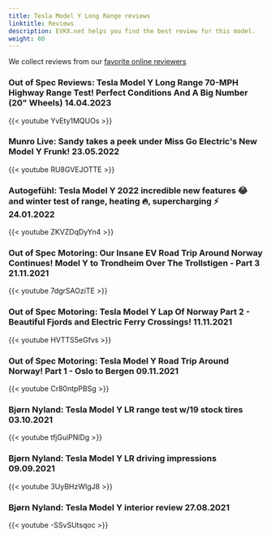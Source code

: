 ```yaml
---
title: Tesla Model Y Long Range reviews
linktitle: Reviews
description: EVKX.net helps you find the best review for this model. 
weight: 80
---
```

We collect reviews from our [favorite online reviewers](/guides/evreviewers/)

### Out of Spec Reviews: Tesla Model Y Long Range 70-MPH Highway Range Test! Perfect Conditions And A Big Number (20" Wheels) 14.04.2023

{{< youtube YvEty1MQUOs >}}

### Munro Live: Sandy takes a peek under Miss Go Electric's New Model Y Frunk! 23.05.2022

{{< youtube RU8GVEJOTTE >}}

### Autogefühl: Tesla Model Y 2022 incredible new features 😂 and winter test of range, heating 🔥, supercharging ⚡ 24.01.2022

{{< youtube ZKVZDqDyYn4 >}}

### Out of Spec Motoring: Our Insane EV Road Trip Around Norway Continues! Model Y to Trondheim Over The Trollstigen - Part 3 21.11.2021

{{< youtube 7dgrSAOziTE >}}

### Out of Spec Motoring: Tesla Model Y Lap Of Norway Part 2 - Beautiful Fjords and Electric Ferry Crossings! 11.11.2021

{{< youtube HVTTS5eGfvs >}}

### Out of Spec Motoring: Tesla Model Y Road Trip Around Norway! Part 1 - Oslo to Bergen 09.11.2021

{{< youtube Cr80ntpPBSg >}}

### Bjørn Nyland: Tesla Model Y LR range test w/19 stock tires 03.10.2021

{{< youtube tfjGuiPNlDg >}}

### Bjørn Nyland: Tesla Model Y LR driving impressions 09.09.2021

{{< youtube 3UyBHzWIgJ8 >}}

### Bjørn Nyland: Tesla Model Y interior review 27.08.2021

{{< youtube -SSvSUtsqoc >}}


